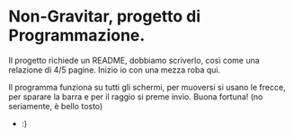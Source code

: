 # Non-Gravitar, progetto di Programmazione. 
Il progetto richiede un README, dobbiamo scriverlo, così come una relazione di 4/5 pagine.
Inizio io con una mezza roba qui.

Il programma funziona su tutti gli schermi, per muoversi si usano le frecce, per sparare la barra e per il raggio si preme invio.
Buona fortuna! (no seriamente, è bello tosto)
- :)
